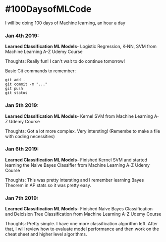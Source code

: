 # #100DaysofMLCode

I will be doing 100 days of Machine learning, an hour a day

### Jan 4th 2019:
   **Learned Classification ML Models**- Logistic Regression, K-NN, SVM from Machine Learning A-Z Udemy Course
   
   Thoughts: Really fun! I can't wait to do continue tomorrow! 
   
  Basic Git commands to remember:
   ```
   git add . 
   git commit -m "..."
   git push
   git status
   ```

### Jan 5th 2019:
   **Learned Classification ML Models**- Kernel SVM from Machine Learning A-Z Udemy Course
   
   Thoughts: Got a lot more complex. Very intersting! (Remembe to make a file with coding necessities)
   
### Jan 6th 2019:
   **Learned Classification ML Models**- Finished Kernel SVM and started learning the Naive Bayes Classifier from Machine Learning A-Z Udemy Course
   
   Thoughts: This was pretty intersting and I remember learning Bayes Theorem in AP stats so it was pretty easy.

### Jan 7th 2019:
   **Learned Classification ML Models**- Finished Naive Bayes Classification and Deicision Tree Classification from Machine Learning A-Z Udemy Course
   
   Thoughts: Pretty simple. I have one more classification algorithm left. After that, I will review how to evaluate model performance and then work on the cheat sheet and higher level algorithms.
